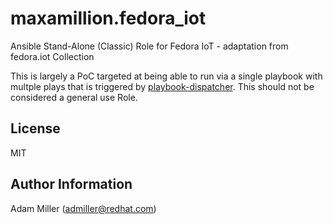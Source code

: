 maxamillion.fedora_iot
=======================

Ansible Stand-Alone (Classic) Role for Fedora IoT - adaptation from fedora.iot Collection

This is largely a PoC targeted at being able to run via a single playbook with multple plays that is triggered by [playbook-dispatcher](https://github.com/RedHatInsights/playbook-dispatcher). This should not be considered a general use Role.


License
-------

MIT

Author Information
------------------

Adam Miller (admiller@redhat.com)
